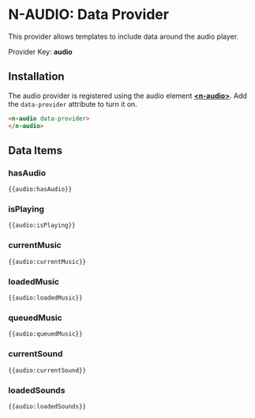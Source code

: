 # N-AUDIO: Data Provider

This provider allows templates to include data around the audio player.

Provider Key: **audio**

## Installation

The audio provider is registered using the audio element **[\<n-audio\>](/components/n-audio)**. Add the `data-provider` attribute to turn it on.

```html
<n-audio data-provider>
</n-audio>
```

## Data Items

### hasAudio

    {{audio:hasAudio}}

### isPlaying

    {{audio:isPlaying}}

### currentMusic

    {{audio:currentMusic}}

### loadedMusic

    {{audio:loadedMusic}}

### queuedMusic

    {{audio:queuedMusic}}

### currentSound

    {{audio:currentSound}}

### loadedSounds

    {{audio:loadedSounds}}